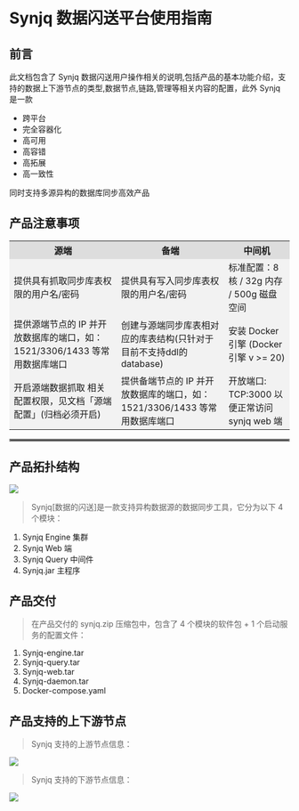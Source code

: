 # Synjq 数据闪送平台使用指南

## 前言

此文档包含了 Synjq 数据闪送用户操作相关的说明,包括产品的基本功能介绍，支持的数据上下游节点的类型,数据节点,链路,管理等相关内容的配置，此外 Synjq 是一款

- 跨平台
- 完全容器化
- 高可用
- 高容错
- 高拓展
- 高一致性

同时支持多源异构的数据库同步高效产品

## 产品注意事项

<table style="background-color: #f2f2f2;" >
<tr style="background-color: #ddd;">
<th>源端</th>
<th>备端</th>
<th>中间机</th>
</tr>
<tr>
<td>提供具有抓取同步库表权限的用户名/密码</td>
<td>提供具有写入同步库表权限的用户名/密码</td>
<td>标准配置：8核 / 32g 内存 / 500g 磁盘空间</td>
</tr>
<tr>
<td>提供源端节点的 IP 并开放数据库的端口，如：1521/3306/1433 等常用数据库端口</td>
<td>创建与源端同步库表相对应的库表结构(只针对于目前不支持ddl的database)</td>
<td>安装 Docker 引擎 (Docker 引擎  v >= 20)</td>
</tr>
<tr>
<td>开启源端数据抓取 相关配置权限，见文档「源端配置」(归档必须开启)</td>
<td>提供备端节点的 IP 并开放数据库的端口，如：1521/3306/1433 等常用数据库端口</td>
<td>开放端口: TCP:3000 以便正常访问 synjq web 端</td>
</tr>
</table>

<hr style="border: 2px solid grey;">

## 产品拓扑结构

![](https://image-1302181629.cos.ap-beijing.myqcloud.com/synjq-%E6%8B%93%E6%89%91%E7%BB%93%E6%9E%84.png)</br>

> Synjq[数据的闪送]是一款支持异构数据源的数据同步工具，它分为以下 4 个模块：</font>

1. Synjq Engine 集群</br>
2. Synjq Web 端</br>
3. Synjq Query 中间件 </br>
4. Synjq.jar 主程序 </br>

## 产品交付

> 在产品交付的 synjq.zip 压缩包中，包含了 4 个模块的软件包 + 1 个启动服务的配置文件：

1. Synjq-engine.tar
2. Synjq-query.tar
3. Synjq-web.tar
4. Synjq-daemon.tar
5. Docker-compose.yaml

## 产品支持的上下游节点

> Synjq 支持的上游节点信息：

![](https://image-1302181629.cos.ap-beijing.myqcloud.com/synjq--%E4%B8%8A%E6%B8%B8%E8%8A%82%E7%82%B9.png)

> Synjq 支持的下游节点信息：

![](https://image-1302181629.cos.ap-beijing.myqcloud.com/synjq--%E4%B8%8B%E6%B8%B8%E8%8A%82%E7%82%B9.png)
